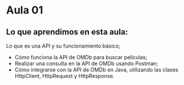 # Aula 01

## Lo que aprendimos en esta aula:

Lo que es una API y su funcionamiento básico;
- Cómo funciona la API de OMDb para buscar películas;
- Realizar una consulta en la API de OMDb usando Postman;
- Cómo integrarse con la API de OMDb en Java, utilizando las clases HttpClient, HttpRequest y HttpResponse.